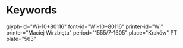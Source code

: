 # Keywords
glyph-id="Wi-10+80116"
font-id="Wi-10+80116"
printer-id="Wi"
printer="Maciej Wirzbięta"
period="1555/7-1605"
place="Kraków"
PT plate="563"
